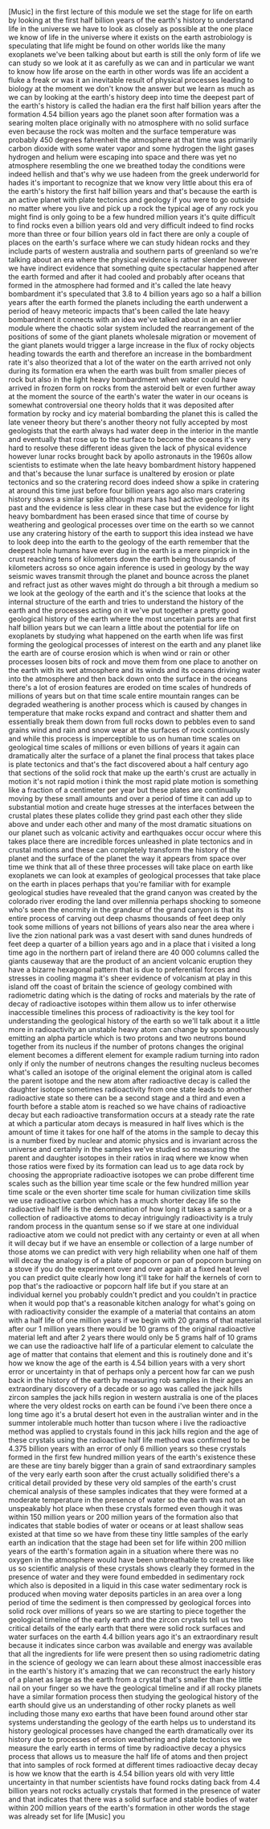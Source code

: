 [Music] in the first lecture of this module we set the stage for life on earth by looking at the first half billion years of the earth's history to understand life in the universe we have to look as closely as possible at the one place we know of life in the universe where it exists on the earth astrobiology is speculating that life might be found on other worlds like the many exoplanets we've been talking about but earth is still the only form of life we can study so we look at it as carefully as we can and in particular we want to know how life arose on the earth in other words was life an accident a fluke a freak or was it an inevitable result of physical processes leading to biology at the moment we don't know the answer but we learn as much as we can by looking at the earth's history deep into time the deepest part of the earth's history is called the hadian era the first half billion years after the formation 4.54 billion years ago the planet soon after formation was a searing molten place originally with no atmosphere with no solid surface even because the rock was molten and the surface temperature was probably 450 degrees fahrenheit the atmosphere at that time was primarily carbon dioxide with some water vapor and some hydrogen the light gases hydrogen and helium were escaping into space and there was yet no atmosphere resembling the one we breathed today the conditions were indeed hellish and that's why we use hadeen from the greek underworld for hades it's important to recognize that we know very little about this era of the earth's history the first half billion years and that's because the earth is an active planet with plate tectonics and geology if you were to go outside no matter where you live and pick up a rock the typical age of any rock you might find is only going to be a few hundred million years it's quite difficult to find rocks even a billion years old and very difficult indeed to find rocks more than three or four billion years old in fact there are only a couple of places on the earth's surface where we can study hidean rocks and they include parts of western australia and southern parts of greenland so we're talking about an era where the physical evidence is rather slender however we have indirect evidence that something quite spectacular happened after the earth formed and after it had cooled and probably after oceans that formed in the atmosphere had formed and it's called the late heavy bombardment it's speculated that 3.8 to 4 billion years ago so a half a billion years after the earth formed the planets including the earth underwent a period of heavy meteoric impacts that's been called the late heavy bombardment it connects with an idea we've talked about in an earlier module where the chaotic solar system included the rearrangement of the positions of some of the giant planets wholesale migration or movement of the giant planets would trigger a large increase in the flux of rocky objects heading towards the earth and therefore an increase in the bombardment rate it's also theorized that a lot of the water on the earth arrived not only during its formation era when the earth was built from smaller pieces of rock but also in the light heavy bombardment when water could have arrived in frozen form on rocks from the asteroid belt or even further away at the moment the source of the earth's water the water in our oceans is somewhat controversial one theory holds that it was deposited after formation by rocky and icy material bombarding the planet this is called the late veneer theory but there's another theory not fully accepted by most geologists that the earth always had water deep in the interior in the mantle and eventually that rose up to the surface to become the oceans it's very hard to resolve these different ideas given the lack of physical evidence however lunar rocks brought back by apollo astronauts in the 1960s allow scientists to estimate when the late heavy bombardment history happened and that's because the lunar surface is unaltered by erosion or plate tectonics and so the cratering record does indeed show a spike in cratering at around this time just before four billion years ago also mars cratering history shows a similar spike although mars has had active geology in its past and the evidence is less clear in these case but the evidence for light heavy bombardment has been erased since that time of course by weathering and geological processes over time on the earth so we cannot use any cratering history of the earth to support this idea instead we have to look deep into the earth to the geology of the earth remember that the deepest hole humans have ever dug in the earth is a mere pinprick in the crust reaching tens of kilometers down the earth being thousands of kilometers across so once again inference is used in geology by the way seismic waves transmit through the planet and bounce across the planet and refract just as other waves might do through a bit through a medium so we look at the geology of the earth and it's the science that looks at the internal structure of the earth and tries to understand the history of the earth and the processes acting on it we've put together a pretty good geological history of the earth where the most uncertain parts are that first half billion years but we can learn a little about the potential for life on exoplanets by studying what happened on the earth when life was first forming the geological processes of interest on the earth and any planet like the earth are of course erosion which is when wind or rain or other processes loosen bits of rock and move them from one place to another on the earth with its wet atmosphere and its winds and its oceans driving water into the atmosphere and then back down onto the surface in the oceans there's a lot of erosion features are eroded on time scales of hundreds of millions of years but on that time scale entire mountain ranges can be degraded weathering is another process which is caused by changes in temperature that make rocks expand and contract and shatter them and essentially break them down from full rocks down to pebbles even to sand grains wind and rain and snow wear at the surfaces of rock continuously and while this process is imperceptible to us on human time scales on geological time scales of millions or even billions of years it again can dramatically alter the surface of a planet the final process that takes place is plate tectonics and that's the fact discovered about a half century ago that sections of the solid rock that make up the earth's crust are actually in motion it's not rapid motion i think the most rapid plate motion is something like a fraction of a centimeter per year but these plates are continually moving by these small amounts and over a period of time it can add up to substantial motion and create huge stresses at the interfaces between the crustal plates these plates collide they grind past each other they slide above and under each other and many of the most dramatic situations on our planet such as volcanic activity and earthquakes occur occur where this takes place there are incredible forces unleashed in plate tectonics and in crustal motions and these can completely transform the history of the planet and the surface of the planet the way it appears from space over time we think that all of these three processes will take place on earth like exoplanets we can look at examples of geological processes that take place on the earth in places perhaps that you're familiar with for example geological studies have revealed that the grand canyon was created by the colorado river eroding the land over millennia perhaps shocking to someone who's seen the enormity in the grandeur of the grand canyon is that its entire process of carving out deep chasms thousands of feet deep only took some millions of years not billions of years also near the area where i live the zion national park was a vast desert with sand dunes hundreds of feet deep a quarter of a billion years ago and in a place that i visited a long time ago in the northern part of ireland there are 40 000 columns called the giants causeway that are the product of an ancient volcanic eruption they have a bizarre hexagonal pattern that is due to preferential forces and stresses in cooling magma it's sheer evidence of volcanism at play in this island off the coast of britain the science of geology combined with radiometric dating which is the dating of rocks and materials by the rate of decay of radioactive isotopes within them allow us to infer otherwise inaccessible timelines this process of radioactivity is the key tool for understanding the geological history of the earth so we'll talk about it a little more in radioactivity an unstable heavy atom can change by spontaneously emitting an alpha particle which is two protons and two neutrons bound together from its nucleus if the number of protons changes the original element becomes a different element for example radium turning into radon only if only the number of neutrons changes the resulting nucleus becomes what's called an isotope of the original element the original atom is called the parent isotope and the new atom after radioactive decay is called the daughter isotope sometimes radioactivity from one state leads to another radioactive state so there can be a second stage and a third and even a fourth before a stable atom is reached so we have chains of radioactive decay but each radioactive transformation occurs at a steady rate the rate at which a particular atom decays is measured in half lives which is the amount of time it takes for one half of the atoms in the sample to decay this is a number fixed by nuclear and atomic physics and is invariant across the universe and certainly in the samples we've studied so measuring the parent and daughter isotopes in their ratios in iraq where we know when those ratios were fixed by its formation can lead us to age data rock by choosing the appropriate radioactive isotopes we can probe different time scales such as the billion year time scale or the few hundred million year time scale or the even shorter time scale for human civilization time skills we use radioactive carbon which has a much shorter decay life so the radioactive half life is the denomination of how long it takes a sample or a collection of radioactive atoms to decay intriguingly radioactivity is a truly random process in the quantum sense so if we stare at one individual radioactive atom we could not predict with any certainty or even at all when it will decay but if we have an ensemble or collection of a large number of those atoms we can predict with very high reliability when one half of them will decay the analogy is of a plate of popcorn or pan of popcorn burning on a stove if you do the experiment over and over again at a fixed heat level you can predict quite clearly how long it'll take for half the kernels of corn to pop that's the radioactive or popcorn half life but if you stare at an individual kernel you probably couldn't predict and you couldn't in practice when it would pop that's a reasonable kitchen analogy for what's going on with radioactivity consider the example of a material that contains an atom with a half life of one million years if we begin with 20 grams of that material after our 1 million years there would be 10 grams of the original radioactive material left and after 2 years there would only be 5 grams half of 10 grams we can use the radioactive half life of a particular element to calculate the age of matter that contains that element and this is routinely done and it's how we know the age of the earth is 4.54 billion years with a very short error or uncertainty in that of perhaps only a percent how far can we push back in the history of the earth by measuring rob samples in their ages an extraordinary discovery of a decade or so ago was called the jack hills zircon samples the jack hills region in western australia is one of the places where the very oldest rocks on earth can be found i've been there once a long time ago it's a brutal desert hot even in the australian winter and in the summer intolerable much hotter than tucson where i live the radioactive method was applied to crystals found in this jack hills region and the age of these crystals using the radioactive half life method was confirmed to be 4.375 billion years with an error of only 6 million years so these crystals formed in the first few hundred million years of the earth's existence these are these are tiny barely bigger than a grain of sand extraordinary samples of the very early earth soon after the crust actually solidified there's a critical detail provided by these very old samples of the earth's crust chemical analysis of these samples indicates that they were formed at a moderate temperature in the presence of water so the earth was not an unspeakably hot place when these crystals formed even though it was within 150 million years or 200 million years of the formation also that indicates that stable bodies of water or oceans or at least shallow seas existed at that time so we have from these tiny little samples of the early earth an indication that the stage had been set for life within 200 million years of the earth's formation again in a situation where there was no oxygen in the atmosphere would have been unbreathable to creatures like us so scientific analysis of these crystals shows clearly they formed in the presence of water and they were found embedded in sedimentary rock which also is deposited in a liquid in this case water sedimentary rock is produced when moving water deposits particles in an area over a long period of time the sediment is then compressed by geological forces into solid rock over millions of years so we are starting to piece together the geological timeline of the early earth and the zircon crystals tell us two critical details of the early earth that there were solid rock surfaces and water surfaces on the earth 4.4 billion years ago it's an extraordinary result because it indicates since carbon was available and energy was available that all the ingredients for life were present then so using radiometric dating in the science of geology we can learn about these almost inaccessible eras in the earth's history it's amazing that we can reconstruct the early history of a planet as large as the earth from a crystal that's smaller than the little nail on your finger so we have the geological timeline and if all rocky planets have a similar formation process then studying the geological history of the earth should give us an understanding of other rocky planets as well including those many exo earths that have been found around other star systems understanding the geology of the earth helps us to understand its history geological processes have changed the earth dramatically over its history due to processes of erosion weathering and plate tectonics we measure the early earth in terms of time by radioactive decay a physics process that allows us to measure the half life of atoms and then project that into samples of rock formed at different times radioactive decay decay is how we know that the earth is 4.54 billion years old with very little uncertainty in that number scientists have found rocks dating back from 4.4 billion years not rocks actually crystals that formed in the presence of water and that indicates that there was a solid surface and stable bodies of water within 200 million years of the earth's formation in other words the stage was already set for life [Music] you
